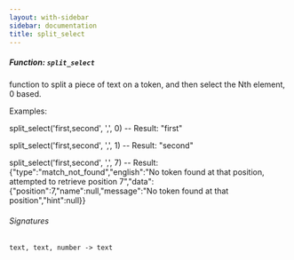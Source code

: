 ```yaml
---
layout: with-sidebar
sidebar: documentation
title: split_select
---
```


##### Function: `split_select`
function to split a piece of text on a token, and then select
  the Nth element, 0 based.

Examples:

  split_select('first,second', ',', 0)
  -- Result: "first"

  split_select('first,second', ',', 1)
  -- Result: "second"

  split_select('first,second', ',', 7)
  -- Result: {"type":"match_not_found","english":"No token found at that position, attempted to retrieve position 7","data":{"position":7,"name":null,"message":"No token found at that position","hint":null}}

###### Signatures
    text, text, number -> text

